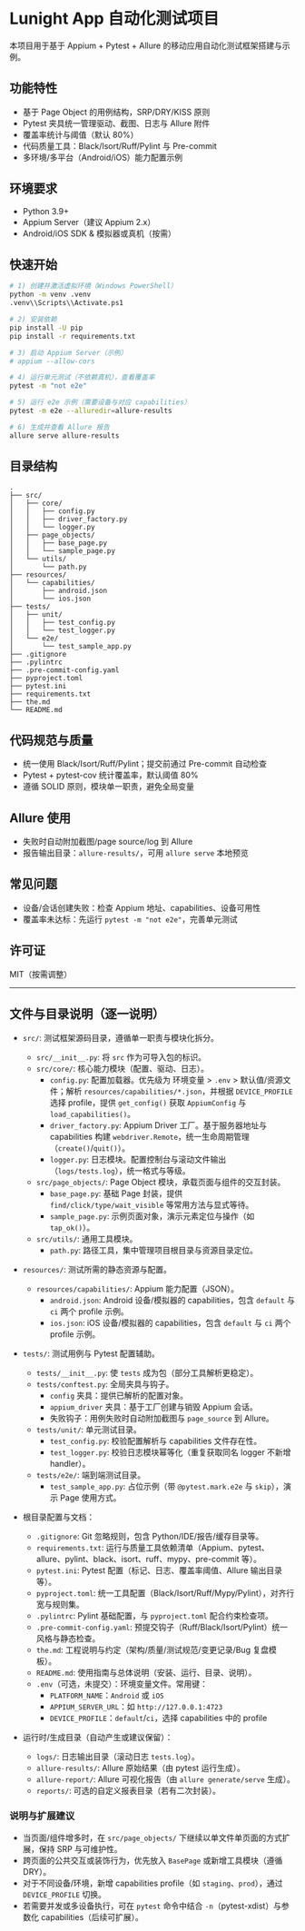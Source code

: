 # Lunight App 自动化测试项目

本项目用于基于 Appium + Pytest + Allure 的移动应用自动化测试框架搭建与示例。

## 功能特性

- 基于 Page Object 的用例结构，SRP/DRY/KISS 原则
- Pytest 夹具统一管理驱动、截图、日志与 Allure 附件
- 覆盖率统计与阈值（默认 80%）
- 代码质量工具：Black/Isort/Ruff/Pylint 与 Pre-commit
- 多环境/多平台（Android/iOS）能力配置示例

## 环境要求

- Python 3.9+
- Appium Server（建议 Appium 2.x）
- Android/iOS SDK & 模拟器或真机（按需）

## 快速开始

```bash
# 1) 创建并激活虚拟环境（Windows PowerShell）
python -m venv .venv
.venv\\Scripts\\Activate.ps1

# 2) 安装依赖
pip install -U pip
pip install -r requirements.txt

# 3) 启动 Appium Server（示例）
# appium --allow-cors

# 4) 运行单元测试（不依赖真机），查看覆盖率
pytest -m "not e2e"

# 5) 运行 e2e 示例（需要设备与对应 capabilities）
pytest -m e2e --alluredir=allure-results

# 6) 生成并查看 Allure 报告
allure serve allure-results
```

## 目录结构

```
.
├── src/
│   ├── core/
│   │   ├── config.py
│   │   ├── driver_factory.py
│   │   └── logger.py
│   ├── page_objects/
│   │   ├── base_page.py
│   │   └── sample_page.py
│   └── utils/
│       └── path.py
├── resources/
│   └── capabilities/
│       ├── android.json
│       └── ios.json
├── tests/
│   ├── unit/
│   │   ├── test_config.py
│   │   └── test_logger.py
│   └── e2e/
│       └── test_sample_app.py
├── .gitignore
├── .pylintrc
├── .pre-commit-config.yaml
├── pyproject.toml
├── pytest.ini
├── requirements.txt
├── the.md
└── README.md
```

## 代码规范与质量

- 统一使用 Black/Isort/Ruff/Pylint；提交前通过 Pre-commit 自动检查
- Pytest + pytest-cov 统计覆盖率，默认阈值 80%
- 遵循 SOLID 原则，模块单一职责，避免全局变量

## Allure 使用

- 失败时自动附加截图/page source/log 到 Allure
- 报告输出目录：`allure-results/`，可用 `allure serve` 本地预览

## 常见问题

- 设备/会话创建失败：检查 Appium 地址、capabilities、设备可用性
- 覆盖率未达标：先运行 `pytest -m "not e2e"`，完善单元测试

## 许可证

MIT（按需调整）

---

## 文件与目录说明（逐一说明）

- `src/`: 测试框架源码目录，遵循单一职责与模块化拆分。
  - `src/__init__.py`: 将 `src` 作为可导入包的标识。
  - `src/core/`: 核心能力模块（配置、驱动、日志）。
    - `config.py`: 配置加载器。优先级为 环境变量 > `.env` > 默认值/资源文件；解析 `resources/capabilities/*.json`，并根据 `DEVICE_PROFILE` 选择 profile，提供 `get_config()` 获取 `AppiumConfig` 与 `load_capabilities()`。
    - `driver_factory.py`: Appium Driver 工厂。基于服务器地址与 capabilities 构建 `webdriver.Remote`，统一生命周期管理（`create()`/`quit()`）。
    - `logger.py`: 日志模块。配置控制台与滚动文件输出（`logs/tests.log`），统一格式与等级。
  - `src/page_objects/`: Page Object 模块，承载页面与组件的交互封装。
    - `base_page.py`: 基础 Page 封装，提供 `find/click/type/wait_visible` 等常用方法与显式等待。
    - `sample_page.py`: 示例页面对象，演示元素定位与操作（如 `tap_ok()`）。
  - `src/utils/`: 通用工具模块。
    - `path.py`: 路径工具，集中管理项目根目录与资源目录定位。

- `resources/`: 测试所需的静态资源与配置。
  - `resources/capabilities/`: Appium 能力配置（JSON）。
    - `android.json`: Android 设备/模拟器的 capabilities，包含 `default` 与 `ci` 两个 profile 示例。
    - `ios.json`: iOS 设备/模拟器的 capabilities，包含 `default` 与 `ci` 两个 profile 示例。

- `tests/`: 测试用例与 Pytest 配置辅助。
  - `tests/__init__.py`: 使 `tests` 成为包（部分工具解析更稳定）。
  - `tests/conftest.py`: 全局夹具与钩子。
    - `config` 夹具：提供已解析的配置对象。
    - `appium_driver` 夹具：基于工厂创建与销毁 Appium 会话。
    - 失败钩子：用例失败时自动附加截图与 `page_source` 到 Allure。
  - `tests/unit/`: 单元测试目录。
    - `test_config.py`: 校验配置解析与 capabilities 文件存在性。
    - `test_logger.py`: 校验日志模块幂等化（重复获取同名 logger 不新增 handler）。
  - `tests/e2e/`: 端到端测试目录。
    - `test_sample_app.py`: 占位示例（带 `@pytest.mark.e2e` 与 `skip`），演示 Page 使用方式。

- 根目录配置与文档：
  - `.gitignore`: Git 忽略规则，包含 Python/IDE/报告/缓存目录等。
  - `requirements.txt`: 运行与质量工具依赖清单（Appium、pytest、allure、pylint、black、isort、ruff、mypy、pre-commit 等）。
  - `pytest.ini`: Pytest 配置（标记、日志、覆盖率阈值、Allure 输出目录等）。
  - `pyproject.toml`: 统一工具配置（Black/Isort/Ruff/Mypy/Pylint），对齐行宽与规则集。
  - `.pylintrc`: Pylint 基础配置，与 `pyproject.toml` 配合约束检查项。
  - `.pre-commit-config.yaml`: 预提交钩子（Ruff/Black/Isort/Pylint）统一风格与静态检查。
  - `the.md`: 工程说明与约定（架构/质量/测试规范/变更记录/Bug 复盘模板）。
  - `README.md`: 使用指南与总体说明（安装、运行、目录、说明）。
  - `.env`（可选，未提交）：环境变量文件。常用键：
    - `PLATFORM_NAME`：`Android` 或 `iOS`
    - `APPIUM_SERVER_URL`：如 `http://127.0.0.1:4723`
    - `DEVICE_PROFILE`：`default`/`ci`，选择 capabilities 中的 profile

- 运行时/生成目录（自动产生或建议保留）：
  - `logs/`: 日志输出目录（滚动日志 `tests.log`）。
  - `allure-results/`: Allure 原始结果（由 pytest 运行生成）。
  - `allure-report/`: Allure 可视化报告（由 `allure generate/serve` 生成）。
  - `reports/`: 可选的自定义报表目录（若有二次封装）。

### 说明与扩展建议

- 当页面/组件增多时，在 `src/page_objects/` 下继续以单文件单页面的方式扩展，保持 SRP 与可维护性。
- 跨页面的公共交互或装饰行为，优先放入 `BasePage` 或新增工具模块（遵循 DRY）。
- 对于不同设备/环境，新增 capabilities profile（如 `staging`、`prod`），通过 `DEVICE_PROFILE` 切换。
- 若需要并发或多设备执行，可在 `pytest` 命令中结合 `-n`（pytest-xdist）与参数化 capabilities（后续可扩展）。
